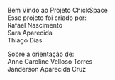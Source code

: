 Bem Vindo ao Projeto ChickSpace <br>
Esse projeto foi criado por: <br>
Rafael Nascimento <br>
Sara Aparecida <br>
Thiago Dias <br>

Sobre a orientação de: <br>
Anne Caroline Velloso Torres <br>
Janderson Aparecida Cruz
